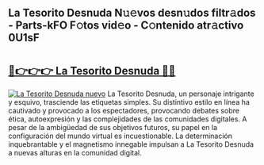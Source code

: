 ## La Tesorito Desnuda N𝚞𝚎vos desn𝚞dos filtr𝚊dos - Parts-kFO F𝚘tos vid𝚎o - C𝚘ntenido atr𝚊ctivo 0U1sF

# <h2><a href="http://mb5jes3.tromn.icu/?c=La+Tesorito+Desnuda">🔗👉👉👉 La Tesorito Desnuda 🔗🔗</a></h2>

[![La Tesorito Desnuda nuevo](https://i.imgur.com/pEAQMta.gif)](http://mb5jes3.tromn.icu/?c=La+Tesorito+Desnuda)
La Tesorito Desnuda, un personaje intrigante y esquivo, trasciende las etiquetas simples. Su distintivo estilo en línea ha cautivado y provocado a los espectadores, provocando debates sobre ética, autoexpresión y las complejidades de las comunidades digitales. A pesar de la ambigüedad de sus objetivos futuros, su papel en la configuración del mundo virtual es incuestionable. La determinación inquebrantable y el magnetismo innegable impulsan a La Tesorito Desnuda a nuevas alturas en la comunidad digital.
